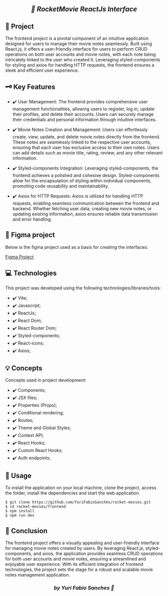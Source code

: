 ## <p align="center"><i>🚀 RocketMovie ReactJs Interface</i></p>

<h2 id="project">📁 Project</h2>

The frontend project is a pivotal component of an intuitive application designed for users to manage their movie notes seamlessly. Built using React.js, it offers a user-friendly interface for users to perform CRUD operations on both user accounts and movie notes, with each note being intricately linked to the user who created it. Leveraging styled-components for styling and axios for handling HTTP requests, the frontend ensures a sleek and efficient user experience.

<h2 id="project">🗝️ Key Features</h2>

- ✔️ User Management: The frontend provides comprehensive user management functionalities, allowing users to register, log in, update their profiles, and delete their accounts. Users can securely manage their credentials and personal information through intuitive interfaces.

- ✔️ Movie Notes Creation and Management: Users can effortlessly create, view, update, and delete movie notes directly from the frontend. These notes are seamlessly linked to the respective user accounts, ensuring that each user has exclusive access to their own notes. Users can add details such as movie title, rating, review, and any other relevant information.

- ✔️ Styled-components Integration: Leveraging styled-components, the frontend achieves a polished and cohesive design. Styled-components allow for the encapsulation of styling within individual components, promoting code reusability and maintainability.

- ✔️ Axios for HTTP Requests: Axios is utilized for handling HTTP requests, enabling seamless communication between the frontend and backend. Whether fetching user data, creating new movie notes, or updating existing information, axios ensures reliable data transmission and error handling.

<h2 id="structure">📌 Figma project</h2>

Below is the figma project used as a basis for creating the interfaces:

<a href="https://www.figma.com/file/TtBGYRBWqcqr26IOWQcxDI/RocketMovies-(Copy)?type=design&mode=design&t=sYzXL8uO0KOCt3pq-0">Figma Project</a>

<h2 id="technologies">💻 Technologies</h2>

This project was developed using the following technologies/libraries/tools:

- ✔️ Vite;
- ✔️ Javascript;
- ✔️ ReactJs;
- ✔️ React Dom;
- ✔️ React Router Dom;
- ✔️ Styled-components;
- ✔️ React-icons;
- ✔️ Axios;

<h2 id="concepts">💡 Concepts</h2>

Concepts used in project development:

- ✔️ Components;
- ✔️ JSX files;
- ✔️ Properties (Props);
- ✔️ Conditional rendering;
- ✔️ Routes;
- ✔️ Theme and Global Styles;
- ✔️ Context API;
- ✔️ React Hooks;
- ✔️ Custom React Hooks;
- ✔️ Auth endpoints;

<h2 id="usage">🔦 Usage</h2>

To install the application on your local machine, clone the project, access the folder, install the dependencies and start the web application.

```
$ git clone https://github.com/YuriFabioSanches/rocket-movies.git
$ cd rocket-movies/frontend
$ npm install
$ npm run dev
```

<h2 id="usage">🤲 Conclusion</h2>

The frontend project offers a visually appealing and user-friendly interface for managing movie notes created by users. By leveraging React.js, styled-components, and axios, the application provides seamless CRUD operations for both user accounts and movie notes, ensuring a streamlined and enjoyable user experience. With its efficient integration of frontend technologies, the project sets the stage for a robust and scalable movie notes management application.

### <p align="center"><i>by Yuri Fabio Sanches 👀</i></p>

